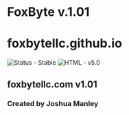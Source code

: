# FoxByte v.1.01

# foxbytellc.github.io

![Status - Stable](https://img.shields.io/badge/Status-Stable-blue.svg)
![HTML - v5.0](https://img.shields.io/badge/html-v5.0-blue.svg)

## foxbytellc.com v1.01

### Created by Joshua Manley
